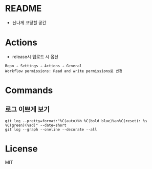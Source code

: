 # README

- 신나게 코딩할 공간

# Actions
- release시 업로드 시 옵션
```
Repo → Settings → Actions → General
Workflow permissions: Read and write permissions로 변경
```

# Commands
## 로그 이쁘게 보기

```console
git log --pretty=format:"%C(auto)%h %C(bold blue)%an%C(reset): %s %C(green)(%ad)" --date=short
git log --graph --oneline --decorate --all
```

# License
MIT